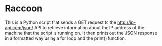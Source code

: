 # Raccoon

This is a Python script that sends a GET request to the http://ip-api.com/json/ API to retrieve information about the IP address of the machine that the script is running on. It then prints out the JSON response in a formatted way using a for loop and the print() function.
